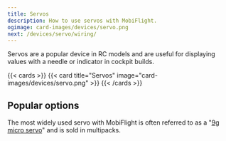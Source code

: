 ```yaml
---
title: Servos
description: How to use servos with MobiFlight.
ogimage: card-images/devices/servo.png
next: /devices/servo/wiring/
---
```


Servos are a popular device in RC models and are useful for displaying values with a needle or indicator in cockpit builds.

{{< cards >}}
{{< card title="Servos" image="card-images/devices/servo.png" >}}
{{< /cards >}}

## Popular options

The most widely used servo with MobiFlight is often referred to as a "[9g micro servo](https://www.amazon.com/s?k=micro+servo+motor)" and is sold in multipacks.
